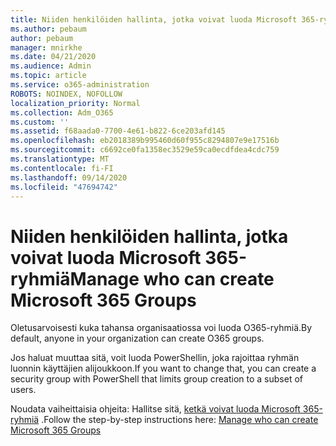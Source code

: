 ```yaml
---
title: Niiden henkilöiden hallinta, jotka voivat luoda Microsoft 365-ryhmiä
ms.author: pebaum
author: pebaum
manager: mnirkhe
ms.date: 04/21/2020
ms.audience: Admin
ms.topic: article
ms.service: o365-administration
ROBOTS: NOINDEX, NOFOLLOW
localization_priority: Normal
ms.collection: Adm_O365
ms.custom: ''
ms.assetid: f68aada0-7700-4e61-b822-6ce203afd145
ms.openlocfilehash: eb2018389b995460d60f955c8294807e9e17516b
ms.sourcegitcommit: c6692ce0fa1358ec3529e59ca0ecdfdea4cdc759
ms.translationtype: MT
ms.contentlocale: fi-FI
ms.lasthandoff: 09/14/2020
ms.locfileid: "47694742"
---
```

# <a name="manage-who-can-create-microsoft-365-groups"></a><span data-ttu-id="145bf-102">Niiden henkilöiden hallinta, jotka voivat luoda Microsoft 365-ryhmiä</span><span class="sxs-lookup"><span data-stu-id="145bf-102">Manage who can create Microsoft 365 Groups</span></span>

<span data-ttu-id="145bf-103">Oletusarvoisesti kuka tahansa organisaatiossa voi luoda O365-ryhmiä.</span><span class="sxs-lookup"><span data-stu-id="145bf-103">By default, anyone in your organization can create O365 groups.</span></span>
  
<span data-ttu-id="145bf-104">Jos haluat muuttaa sitä, voit luoda PowerShellin, joka rajoittaa ryhmän luonnin käyttäjien alijoukkoon.</span><span class="sxs-lookup"><span data-stu-id="145bf-104">If you want to change that, you can create a security group with PowerShell that limits group creation to a subset of users.</span></span>
  
<span data-ttu-id="145bf-105">Noudata vaiheittaisia ohjeita: Hallitse sitä, [ketkä voivat luoda Microsoft 365-ryhmiä](https://docs.microsoft.com/microsoft-365/admin/create-groups/manage-creation-of-groups) .</span><span class="sxs-lookup"><span data-stu-id="145bf-105">Follow the step-by-step instructions here: [Manage who can create Microsoft 365 Groups](https://docs.microsoft.com/microsoft-365/admin/create-groups/manage-creation-of-groups)</span></span>
  

